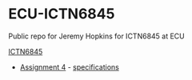 # ECU-ICTN6845
Public repo for Jeremy Hopkins for ICTN6845 at ECU

[ICTN6845](https://github.com/hopkeno/ECU-ICTN6845)
* [Assignment 4](https://hopkinsje09.000webhostapp.com/ictn6845/assign4/) - [specifications](https://github.com/hopkeno/ECU-ICTN6845/blob/main/assign4/ICTN6845_Assignment4.md)
